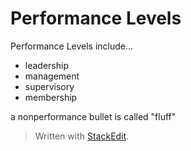 # Performance Levels

Performance Levels include...
- leadership
- management
- supervisory
- membership

a nonperformance bullet is called "fluff"


> Written with [StackEdit](https://stackedit.io/).
<!--stackedit_data:
eyJoaXN0b3J5IjpbMTkxMTM4Mjk2MF19
-->